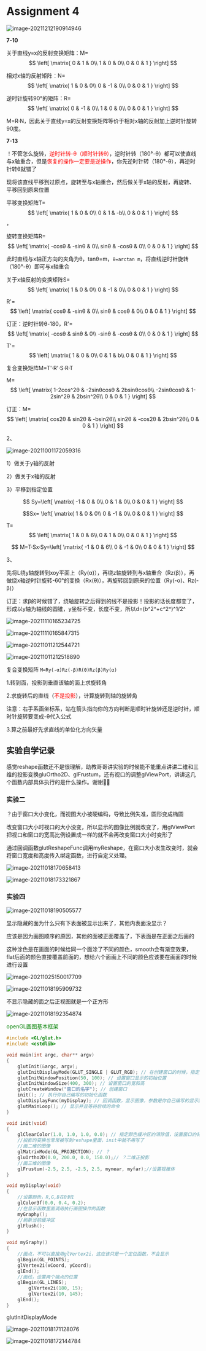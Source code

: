 # Assignment 4

![image-20211212190914946](D:\应用软件\Typora2\Typora\typora-user-images\image-20211212190914946.png)



**7-10**

关于直线y=x的反射变换矩阵：M=$$ \left[ \matrix{  0 & 1 & 0\\  1 & 0 & 0\\  0 & 0 & 1  } \right] $$

相对x轴的反射矩阵：N=$$ \left[ \matrix{  1 & 0 & 0\\  0 & -1 & 0\\  0 & 0 & 1  } \right] $$

逆时针旋转90°的矩阵：R=$$ \left[ \matrix{  0 & -1 & 0\\  1 & 0 & 0\\  0 & 0 & 1  } \right] $$

M=R·N，因此关于直线y=x的反射变换矩阵等价于相对x轴的反射加上逆时针旋转90度。

**7-13**

！不管怎么旋转，<font color='red'>逆时针转-θ（顺时针转θ）</font>，逆时针转（180°-θ）都可以使直线与x轴重合，但是<font color='red'>恢复的操作一定要是逆操作</font>，你先逆时针转（180°-θ），再逆时针转θ就错了

现将该直线平移到过原点，旋转至与x轴重合，然后做关于x轴的反射，再旋转、平移回到原来位置

平移变换矩阵T=$$ \left[ \matrix{  1 & 0 & 0\\  0 & 1 & -b\\  0 & 0 & 1  } \right] $$，

旋转变换矩阵R=$$ \left[ \matrix{  -cosθ & -sinθ & 0\\  sinθ & -cosθ & 0\\  0 & 0 & 1  } \right] $$

此时直线与x轴正方向的夹角为θ，tanθ=m，`θ=arctan m`，将直线逆时针旋转（180°-θ）即可与x轴重合

关于x轴反射的变换矩阵S=$$ \left[ \matrix{  1 & 0 & 0\\  0 & -1 & 0\\  0 & 0 & 1  } \right] $$

R'=$$ \left[ \matrix{  cosθ & -sinθ & 0\\  sinθ & cosθ & 0\\  0 & 0 & 1  } \right] $$

订正：逆时针转θ-180，R'=$$ \left[ \matrix{  -cosθ & sinθ & 0\\  -sinθ & -cosθ & 0\\  0 & 0 & 1  } \right] $$

T'=$$ \left[ \matrix{  1 & 0 & 0\\  0 & 1 & b\\  0 & 0 & 1  } \right] $$

复合变换矩阵M=T'·R'·S·R·T

M=$$ \left[ \matrix{  1-2cos^2θ & -2sinθcosθ & 2bsinθcosθ\\  -2sinθcosθ & 1-2sin^2θ & 2bsin^2θ\\  0 & 0 & 1  } \right] $$

订正：M=$$ \left[ \matrix{  cos2θ & sin2θ & -bsin2θ\\  sin2θ & -cos2θ & 2bsin^2θ\\  0 & 0 & 1  } \right] $$

2、

![image-20211001172059316](D:\应用软件\Typora2\Typora\typora-user-images\image-20211001172059316.png)

1）做关于y轴的反射

2）做关于x轴的反射

3）平移到指定位置

$$ Sy=\left[ \matrix{  -1 & 0 & 0\\  0 & 1 & 0\\  0 & 0 & 1  } \right] $$

$$Sx= \left[ \matrix{  1 & 0 & 0\\  0 & -1 & 0\\  0 & 0 & 1  } \right] $$

T=$$ \left[ \matrix{  1 & 0 & 6\\  0 & 1 & 0\\  0 & 0 & 1  } \right] $$

$$ M=T·Sx·Sy=\left[ \matrix{  -1 & 0 & 6\\  0 & -1 & 0\\  0 & 0 & 1  } \right] $$

3、

先将L绕y轴旋转到xoy平面上（Ry(α)），再绕z轴旋转到与x轴重合（Rz(β)），再做绕x轴逆时针旋转-60°的变换（Rx(θ)），再旋转回到原来的位置（Ry(-α)、Rz(-β)）

订正：求β的时候错了，绕轴旋转之后得到的线不是投影！投影的话长度都变了，形成以y轴为轴线的圆锥，y坐标不变，长度不变，所以d=(b^2^+c^2^)^1/2^

![image-20211110165234725](D:\应用软件\Typora2\Typora\typora-user-images\image-20211110165234725.png)

![image-20211110165847315](D:\应用软件\Typora2\Typora\typora-user-images\image-20211110165847315.png)

![image-20211011212544721](D:\应用软件\Typora2\Typora\typora-user-images\image-20211011212544721.png)

![image-20211011212518890](D:\应用软件\Typora2\Typora\typora-user-images\image-20211011212518890.png)

复合变换矩阵 `M=Ry(-α)Rz(-β)R(θ)Rz(β)Ry(α)`

1.转到面，投影到垂直该轴的面上求旋转角

2.求旋转后的直线（<font color='red'>不是投影</font>），计算旋转到轴的旋转角

注意：右手系画坐标系，站在箭头指向你的方向判断是顺时针旋转还是逆时针，顺时针旋转要变成-θ代入公式

3.算之前最好先求直线的单位化方向矢量

## 实验自学记录

感觉reshape函数还不是很理解，助教哥哥讲实验的时候能不能重点讲讲二维和三维的投影变换gluOrtho2D、glFrustum，还有视口的调整glViewPort，讲讲这几个函数内部具体执行的是什么操作。谢谢:rose::rose:

### 实验二

？由于窗口大小变化，而视图大小被硬编码，导致比例失准，圆形变成椭圆

改变窗口大小时视口的大小没变，所以显示的图像比例就改变了，用glViewPort把视口和窗口的宽高比例设置成一样的就不会再改变窗口大小时变形了

通过回调函数glutReshapeFunc调用myReshape，在窗口大小发生改变时，就会将窗口宽度和高度传入绑定函数，进行自定义处理。

![image-20211018170658413](D:\应用软件\Typora2\Typora\typora-user-images\image-20211018170658413.png)

![image-20211018173321867](D:\应用软件\Typora2\Typora\typora-user-images\image-20211018173321867.png)

### 实验四

![image-20211018190505577](D:\应用软件\Typora2\Typora\typora-user-images\image-20211018190505577.png)

显示隐藏的面为什么只有下表面被显示出来了，其他内表面没显示？

应该是因为画图顺序的原因，其他的面被正面覆盖了，下表面是在正面之后画的

这种涂色是在画面的时候给同一个面涂了不同的颜色，smooth会有渐变效果，flat后面的颜色直接覆盖前面的，想给六个面画上不同的颜色应该要在画面的时候进行设置

![image-20211025150017709](D:\应用软件\Typora2\Typora\typora-user-images\image-20211025150017709.png)

![image-20211018195909732](D:\应用软件\Typora2\Typora\typora-user-images\image-20211018195909732.png)

不显示隐藏的面之后正视图就是一个正方形

![image-20211018192354874](D:\应用软件\Typora2\Typora\typora-user-images\image-20211018192354874.png)



<font color='green'>openGL画图基本框架</font>

```c++
#include <GL/glut.h>
#include <cstdlib>

void main(int argc, char** argv)
{
    glutInit(&argc, argv);
    glutInitDisplayMode(GLUT_SINGLE | GLUT_RGB); // 在创建窗口的时候，指定其显示模式的类型(包括颜色模式和缓冲区类型) 
    glutInitWindowPosition(50, 100); // 设置窗口显示的初始位置
    glutInitWindowSize(400, 300); // 设置窗口的宽和高
    glutCreateWindow("窗口的名字"); // 创建窗口
    init(); // 执行你自己编写的初始化函数
    glutDisplayFunc(myDisplay); // 回调函数，显示图像，参数是你自己编写的显示函数
    glutMainLoop(); // 显示并且等待后续的命令
}

void init(void)
{
    glClearColor(1.0, 1.0, 1.0, 0.0); // 指定颜色缓冲区的清除值，设置窗口的背景颜色
    //投影的变换也常常被写到reshape里面，init中就不用写了
    //画二维的图像
    glMatrixMode(GL_PROJECTION); // ？
    gluOrtho2D(0.0, 200.0, 0.0, 150.0);// ？二维正投影
    //画三维的图像
    glFrustum(-2.5, 2.5, -2.5, 2.5, mynear, myfar);//设置视椎体
}

void myDisplay(void)
{
    //设置颜色，R,G,B在0到1
    glColor3f(0.0, 0.4, 0.2);
    //在显示函数里面调用执行画图操作的函数
    myGraphy();
    //刷新当前缓冲区
    glFlush();
}

void myGraphy()
{
    //画点，不可以直接用glVertex2i，这应该只是一个定位函数，不会显示
    glBegin(GL_POINTS);
	glVertex2i(xCoord, yCoord);
	glEnd();
    //画线，设置两个端点的位置
    glBegin(GL_LINES);
        glVertex2i(180, 15); 
        glVertex2i(10, 145); 
    glEnd();
}
```

glutInitDisplayMode

![image-20211018171128076](D:\应用软件\Typora2\Typora\typora-user-images\image-20211018171128076.png)

![image-20211018172144784](D:\应用软件\Typora2\Typora\typora-user-images\image-20211018172144784.png)

